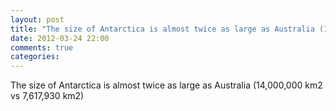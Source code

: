 ```yaml
---
layout: post
title: "The size of Antarctica is almost twice as large as Australia (14,000,000 km2 vs 7,617,930 km2)"
date: 2012-03-24 22:00
comments: true
categories: 
---
```


The size of Antarctica is almost twice as large as Australia (14,000,000 km2 vs 7,617,930 km2)


